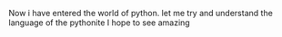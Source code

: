 Now i have entered the world of python.
let me try and understand the language of the pythonite
I hope to see amazing
